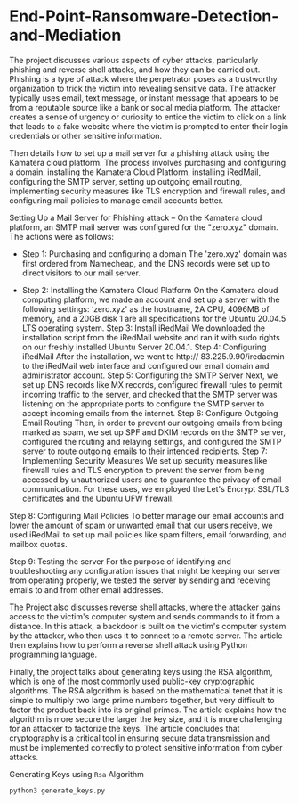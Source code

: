# End-Point-Ransomware-Detection-and-Mediation

The project discusses various aspects of cyber attacks, particularly phishing and reverse shell attacks, and how they can be carried out. Phishing is a type of attack where the perpetrator poses as a trustworthy organization to trick the victim into revealing sensitive data. The attacker typically uses email, text message, or instant message that appears to be from a reputable source like a bank or social media platform. The attacker creates a sense of urgency or curiosity to entice the victim to click on a link that leads to a fake website where the victim is prompted to enter their login credentials or other sensitive information.

Then details how to set up a mail server for a phishing attack using the Kamatera cloud platform. The process involves purchasing and configuring a domain, installing the Kamatera Cloud Platform, installing iRedMail, configuring the SMTP server, setting up outgoing email routing, implementing security measures like TLS encryption and firewall rules, and configuring mail policies to manage email accounts better.

Setting Up a Mail Server for Phishing attack – 
On the Kamatera cloud platform, an SMTP mail server was configured for the "zero.xyz" domain. The actions were as follows:

* Step 1: Purchasing and configuring a domain
The 'zero.xyz' domain was first ordered from Namecheap, and the DNS records were set up to direct visitors to our mail server.

* Step 2: Installing the Kamatera Cloud Platform
On the Kamatera cloud computing platform, we made an account and set up a server with the following settings: ‘zero.xyz' as the hostname, 2A CPU, 4096MB of memory, and a 20GB disk 1 are all specifications for the Ubuntu 20.04.5 LTS operating system.
Step 3: Install iRedMail
We downloaded the installation script from the iRedMail website and ran it with sudo rights on our freshly installed Ubuntu Server 20.04.1.
Step 4: Configuring iRedMail
After the installation, we went to http:// 83.225.9.90/iredadmin to the iRedMail web interface and configured our email domain and administrator account.
Step 5: Configuring the SMTP Server
Next, we set up DNS records like MX records, configured firewall rules to permit incoming traffic to the server, and checked that the SMTP server was listening on the appropriate ports to configure the SMTP server to accept incoming emails from the internet.
Step 6: Configure Outgoing Email Routing
Then, in order to prevent our outgoing emails from being marked as spam, we set up SPF and DKIM records on the SMTP server, configured the routing and relaying settings, and configured the SMTP server to route outgoing emails to their intended recipients.
Step 7: Implementing Security Measures
We set up security measures like firewall rules and TLS encryption to prevent the server from being accessed by unauthorized users and to guarantee the privacy of email communication. For these uses, we employed the Let's Encrypt SSL/TLS certificates and the Ubuntu UFW firewall.

Step 8: Configuring Mail Policies
To better manage our email accounts and lower the amount of spam or unwanted email that our users receive, we used iRedMail to set up mail policies like spam filters, email forwarding, and mailbox quotas.

Step 9: Testing the server
For the purpose of identifying and troubleshooting any configuration issues that might be keeping our server from operating properly, we tested the server by sending and receiving emails to and from other email addresses.

The Project also discusses reverse shell attacks, where the attacker gains access to the victim's computer system and sends commands to it from a distance. In this attack, a backdoor is built on the victim's computer system by the attacker, who then uses it to connect to a remote server. The article then explains how to perform a reverse shell attack using Python programming language.



Finally, the project talks about generating keys using the RSA algorithm, which is one of the most commonly used public-key cryptographic algorithms. The RSA algorithm is based on the mathematical tenet that it is simple to multiply two large prime numbers together, but very difficult to factor the product back into its original primes. The article explains how the algorithm is more secure the larger the key size, and it is more challenging for an attacker to factorize the keys. The article concludes that cryptography is a critical tool in ensuring secure data transmission and must be implemented correctly to protect sensitive information from cyber attacks.

Generating Keys using `Rsa` Algorithm

```bash
python3 generate_keys.py
